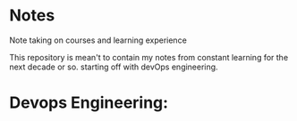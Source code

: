 # Notes
Note taking on courses and learning experience

This repository is mean't to contain my notes from constant learning for the next decade or so. starting off with devOps engineering.

# Devops Engineering:

